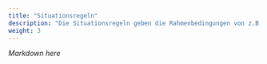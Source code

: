 ```yaml
---
title: "Situationsregeln"
description: "Die Situationsregeln geben die Rahmenbedingungen von z.B. Überfällen oder Einbrüchen wieder."
weight: 3
---
```


*Markdown here*

